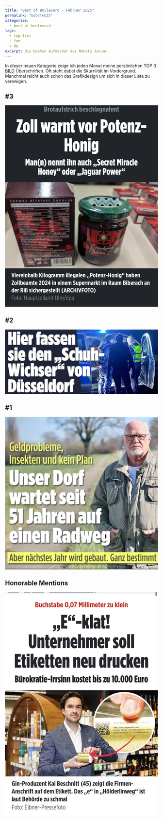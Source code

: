```yaml
---
title: "Best of Boulevard - Februar 2025"
permalink: "bob/feb25"
categories:
  - best-of-boulevard
tags:
  - top-list
  - fun
  - de
excerpt: Die besten Aufmacher des Monats Januar.
---
```


In dieser neuen Kategorie zeige ich jeden Monat meine persönlichen TOP 3 [BILD](https://www.bild.de/) Überschriften.
Oft steht dabei die Skurrilität im Vordergrund.
Manchmal reicht auch schon das Grafikdesign um sich in dieser Liste zu verewigen.


## #3
![](/assets/images/bob/2025-02/honig.PNG)

## #2
![](/assets/images/bob/2025-02/schuhe.JPG)

## #1
![](/assets/images/bob/2025-02/radweg.PNG)


## Honorable Mentions
![](/assets/images/bob/2025-02/eklat.JPG)
